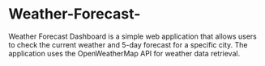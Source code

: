 # Weather-Forecast-
Weather Forecast Dashboard is a simple web application that allows users to check the current weather and 5-day forecast for a specific city. The application uses the OpenWeatherMap API for weather data retrieval.
